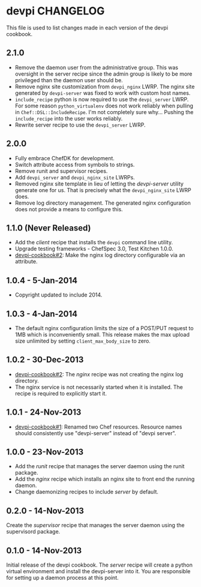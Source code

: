 # devpi CHANGELOG

This file is used to list changes made in each version of the devpi cookbook.

## 2.1.0
- Remove the daemon user from the administrative group.  This was oversight
  in the server recipe since the admin group is likely to be more privileged
  than the daemon user should be.
- Remove nginx site customization from `devpi_nginx` LWRP.
  The nginx site generated by `devpi-server` was fixed to work with custom
  host names.
- `include_recipe` python is now required to use the `devpi_server` LWRP.
  For some reason `python_virtualenv` does not work reliably when pulling
  in `Chef::DSL::IncludeRecipe`.  I'm not completely sure why... Pushing
  the `include_recipe` into the user works reliably.
- Rewrite server recipe to use the `devpi_server` LWRP.

## 2.0.0
- Fully embrace ChefDK for development.
- Switch attribute access from symbols to strings.
- Remove runit and supervisor recipes.
- Add `devpi_server` and `devpi_nginx_site` LWRPs.
- Removed nginx site template in lieu of letting the *devpi-server* utility
  generate one for us.  That is precisely what the `devpi_nginx_site` LWRP
  does.
- Remove log directory management.  The generated nginx configuration does
  not provide a means to configure this.

## 1.1.0 (Never Released)
- Add the *client* recipe that installs the `devpi` command line utility.
- Upgrade testing frameworks - ChefSpec 3.0, Test Kitchen 1.0.0.
- [devpi-cookbook#2](https://github.com/dave-shawley/devpi-cookbook/issues/2):
  Make the nginx log directory configurable via an attribute.

## 1.0.4 - 5-Jan-2014
- Copyright updated to include 2014.

## 1.0.3 - 4-Jan-2014
- The default nginx configuration limits the size of a POST/PUT request
  to 1MB which is inconveniently small.  This release makes the max upload
  size unlimited by setting `client_max_body_size` to zero.

## 1.0.2 - 30-Dec-2013
- [devpi-cookbook#2](https://github.com/dave-shawley/devpi-cookbook/issues/2):
  The *nginx* recipe was not creating the nginx log directory.
- The nginx service is not necessarily started when it is installed.  The
  recipe is required to explicitly start it.

## 1.0.1 - 24-Nov-2013
- [devpi-cookbook#1](https://github.com/dave-shawley/devpi-cookbook/pull/1):
  Renamed two Chef resources.  Resource names should consistently use
  "devpi-server" instead of "devpi server".

## 1.0.0 - 23-Nov-2013
- Add the *runit* recipe that manages the server daemon using the runit
  package.
- Add the *nginx* recipe which installs an nginx site to front end the running
  daemon.
- Change daemonizing recipes to include *server* by default.

## 0.2.0 - 14-Nov-2013
Create the *supervisor* recipe that manages the server daemon using the
supervisord package.

## 0.1.0 - 14-Nov-2013
Initial release of the devpi cookbook.  The *server* recipe will create
a python virtual environment and install the devpi-server into it.  You
are responsible for setting up a daemon process at this point.
